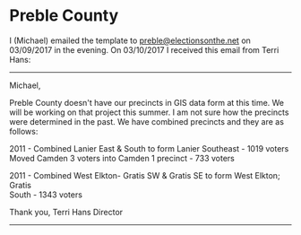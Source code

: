 # Preble County
I (Michael) emailed the template to preble@electionsonthe.net on 03/09/2017 in the evening. On 03/10/2017 I received this email from Terri Hans:

---
Michael,

Preble County doesn't have our precincts in GIS data form at this time.  We
will be working on that project this summer.  I am not sure how the
precincts were determined in the past.  We have combined precincts and they
are as follows:

2011 - Combined Lanier East & South to form Lanier Southeast - 1019 voters
            Moved Camden 3 voters into Camden 1 precinct - 733 voters

2011 - Combined West Elkton- Gratis SW & Gratis SE to form West Elkton;
Gratis   
             South - 1343 voters

Thank you,
Terri Hans
Director

---
